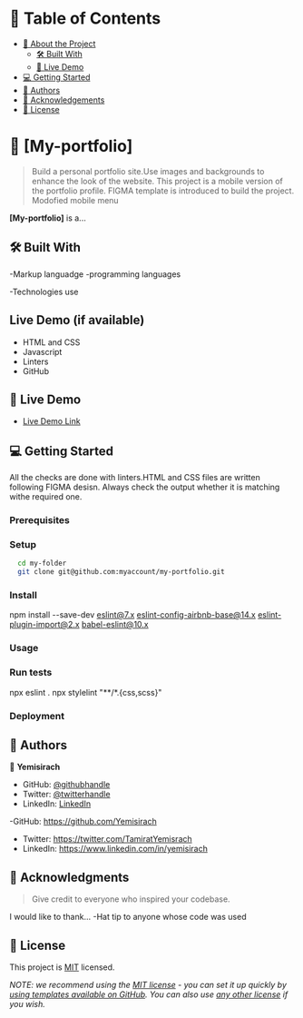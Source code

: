 <a name="readme-top"></a>

<!--
HOW TO USE:
This is an example of how you may give instructions on setting up your project locally.

Modify this file to match your project and remove sections that don't apply.

REQUIRED SECTIONS:
-Mobile Menu
<div align="center">

</div>

<!-- TABLE OF CONTENTS -->

# 📗 Table of Contents

- [📖 About the Project](#about-project)
  - [🛠 Built With](#built-with)
  - [🚀 Live Demo](#live-demo)
- [💻 Getting Started](#getting-started)
- [👥 Authors](#authors)
- [🙏 Acknowledgements](#acknowledgements)
- [📝 License](#license)

<!-- PROJECT DESCRIPTION -->

# 📖 [My-portfolio] <a name="about-project"></a>

> Build a personal portfolio site.Use images and backgrounds to enhance the look of the website.
>  This project is a mobile version of the portfolio profile. FIGMA template is introduced to build the project.
>  Modofied mobile menu

**[My-portfolio]** is a...

## 🛠 Built With <a name="built-with"></a>
-Markup languadge
-programming languages

-Technologies use
## Live Demo (if available)
+ HTML and CSS
+ Javascript
+ Linters
+ GitHub
<!-- LIVE DEMO -->

## 🚀 Live Demo <a name="live-demo"></a>

- [Live Demo Link](https://yourdeployedapplicationlink.com)

<!-- GETTING STARTED -->

## 💻 Getting Started <a name="getting-started"></a>

All the checks are done with linters.HTML and CSS files are written following FIGMA desisn.
Always check the output whether it is matching withe required one.
### Prerequisites
### Setup

```sh
  cd my-folder
  git clone git@github.com:myaccount/my-portfolio.git 
```
### Install
npm install --save-dev eslint@7.x eslint-config-airbnb-base@14.x eslint-plugin-import@2.x babel-eslint@10.x
### Usage
### Run tests
npx eslint .
npx stylelint "**/*.{css,scss}"
### Deployment

## 👥 Authors <a name="authors"></a>

👤 **Yemisirach**

- GitHub: [@githubhandle](https://github.com/githubhandle)
- Twitter: [@twitterhandle](https://twitter.com/twitterhandle)
- LinkedIn: [LinkedIn](https://linkedin.com/in/linkedinhandle)

-GitHub: https://github.com/Yemisirach
- Twitter: https://twitter.com/TamiratYemisrach
- LinkedIn: https://www.linkedin.com/in/yemisirach

<!-- ACKNOWLEDGEMENTS -->

## 🙏 Acknowledgments <a name="acknowledgements"></a>

> Give credit to everyone who inspired your codebase.

I would like to thank...
-Hat tip to anyone whose code was used

<!-- LICENSE -->

## 📝 License <a name="license"></a>

This project is [MIT](./LICENSE) licensed.

_NOTE: we recommend using the [MIT license](https://choosealicense.com/licenses/mit/) - you can set it up quickly by [using templates available on GitHub](https://docs.github.com/en/communities/setting-up-your-project-for-healthy-contributions/adding-a-license-to-a-repository). You can also use [any other license](https://choosealicense.com/licenses/) if you wish._
